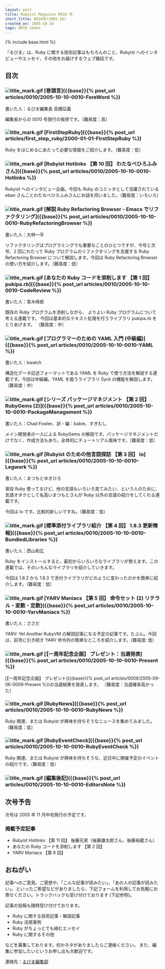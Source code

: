 ```yaml
---
layout: post
title: Rubyist Magazine 0010 号
short_title: 0010号(2005-10)
created_on: 2005-10-10
tags: 0010 index
---
```

{% include base.html %}


『るびま』は、Ruby に関する技術記事はもちろんのこと、Rubyist へのインタビューやエッセイ、その他をお届けするウェブ雑誌です。

## 目次

### ![title_mark.gif]({{base}}{{site.baseurl}}/images/title_mark.gif) [巻頭言]({{base}}{% post_url articles/0010/2005-10-10-0010-ForeWord %})

書いた人：るびま編集長 高橋征義

編集長からの 0010 号発行の挨拶です。（難易度：高）

### ![title_mark.gif]({{base}}{{site.baseurl}}/images/title_mark.gif) [FirstStepRuby]({{base}}{% post_url articles/first_step_ruby/2000-01-01-FirstStepRuby %})

Ruby をはじめるにあたって必要な情報をご紹介します。（難易度：低）

### ![title_mark.gif]({{base}}{{site.baseurl}}/images/title_mark.gif) [Rubyist Hotlinks 【第 10 回】 わたなべひろふみさん]({{base}}{% post_url articles/0010/2005-10-10-0010-Hotlinks %})

Rubyist へのインタビュー企画。今回も Ruby のコミッタとして活躍されている eban さんことわたなべひろふみさんにお話を伺いました。（難易度：いろいろ）

### ![title_mark.gif]({{base}}{{site.baseurl}}/images/title_mark.gif) [解説 Ruby Refactoring Browser - Emacs でリファクタリング]({{base}}{% post_url articles/0010/2005-10-10-0010-RubyRefactoringBrowser %})

書いた人：大林一平

リファクタリングはプログラミングでも重要なことのひとつですが、今号と次号、2 回にわたって Ruby プログラムのリファクタリングを支援する Ruby Refactoring Browser について解説します。今回は Ruby Refactoring Browser の使い方を紹介します。（難易度：低）

### ![title_mark.gif]({{base}}{{site.baseurl}}/images/title_mark.gif) [あなたの Ruby コードを添削します 【第 1 回】 pukipa.rb]({{base}}{% post_url articles/0010/2005-10-10-0010-CodeReview %})

書いた人：青木峰郎

既存の Ruby プログラムを添削しながら、
よりよい Ruby プログラムについて考える連載です。
今回は基本的なテキスト処理を行うライブラリ pukipa.rb をとりあげます。
（難易度：中）

### ![title_mark.gif]({{base}}{{site.baseurl}}/images/title_mark.gif) [プログラマーのための YAML 入門 (中級編)]({{base}}{% post_url articles/0010/2005-10-10-0010-YAML %})

書いた人：kwatch

構造化データ記述フォーマットである YAML を Ruby で使う方法を解説する連載です。今回は中級編。YAML を扱うライブラリ Syck の機能を解説します。（難易度：中）

### ![title_mark.gif]({{base}}{{site.baseurl}}/images/title_mark.gif) [シリーズ パッケージマネジメント 【第 2 回】 RubyGems (2)]({{base}}{% post_url articles/0010/2005-10-10-0010-PackageManagement %})

書いた人：Chad Fowler、訳・編：babie、すぎむし

メイン開発者の一人による RubyGems の解説です。パッケージマネジメントだけでなく、作成方法もあり。全体的にチュートリアル風味です。（難易度：低）

### ![title_mark.gif]({{base}}{{site.baseurl}}/images/title_mark.gif) [Rubyist のための他言語探訪 【第 3 回】 Io]({{base}}{% post_url articles/0010/2005-10-10-0010-Legwork %})

書いた人：まつもとゆきひろ

普段 Ruby 使ってるけど、他の言語もいろいろ見てみたい、という人のために、言語オタクとして名高いまつもとさんが Ruby 以外の言語の紹介をしてくれる連載です。

今回は Io です。比較的新しいですね。（難易度：低）

### ![title_mark.gif]({{base}}{{site.baseurl}}/images/title_mark.gif) [標準添付ライブラリ紹介 【第 4 回】 1.8.3 更新情報]({{base}}{% post_url articles/0010/2005-10-10-0010-BundledLibraries %})

書いた人：西山和広

Ruby をインストールすると、最初からいろいろなライブラリが使えます。この連載では、そのいろんなライブラリを紹介していきます。

今回は 1.8.2 から 1.8.3 で添付ライブラリがどのように変わったのかを簡単に紹介します。（難易度：低）

### ![title_mark.gif]({{base}}{{site.baseurl}}/images/title_mark.gif) [YARV Maniacs 【第 5 回】 命令セット (2) リテラル・変数・定数]({{base}}{% post_url articles/0010/2005-10-10-0010-YarvManiacs %})

書いた人：ささだ

YARV: Yet Another RubyVM の解説記事になる予定の記事です。たぶん。今回は、前号に引き続き YARV 命令列の簡単なところを紹介します。（難易度: 低）

### ![title_mark.gif]({{base}}{{site.baseurl}}/images/title_mark.gif) [【一周年記念企画】 プレゼント：当選発表]({{base}}{% post_url articles/0010/2005-10-10-0010-Present %})

[【一周年記念企画】 プレゼント]({{base}}{% post_url articles/0009/2005-09-06-0009-Present %})の当選結果を発表します。
（難易度：当選確率高かった）

### ![title_mark.gif]({{base}}{{site.baseurl}}/images/title_mark.gif) [RubyNews]({{base}}{% post_url articles/0010/2005-10-10-0010-RubyNews %})

Ruby 関連、または Rubyist が興味を持ちそうなニュースを集めてみました。（難易度：低）

### ![title_mark.gif]({{base}}{{site.baseurl}}/images/title_mark.gif) [RubyEventCheck]({{base}}{% post_url articles/0010/2005-10-10-0010-RubyEventCheck %})

Ruby 関連、または Rubyist が興味を持ちそうな、近日中に開催予定のイベントの紹介です。（難易度：低）

### ![title_mark.gif]({{base}}{{site.baseurl}}/images/title_mark.gif) [編集後記]({{base}}{% post_url articles/0010/2005-10-10-0010-EditorsNote %})

## 次号予告

次号は 2005 年 11 月中旬発行の予定です。

### 掲載予定記事

* Rubyist Hotlinks 【第 11 回】 後藤兄弟（後藤謙太郎さん、後藤裕蔵さん）
* あなたの Ruby コードを添削します 【第 2 回】
* YARV Maniacs 【第 6 回】


## おねがい

記事へのご意見、ご感想や、「こんな記事が読みたい」、「あの人の記事が読みたい」、といったご希望などがありましたら、下記フォームを利用してお気軽にお寄せください。トラックバックも受け付けております (下記参照)。

記事の投稿も随時受け付けております。

* Ruby に関する技術記事・解説記事
* Ruby 活用事例
* Ruby がちょっとでも絡むエッセイ
* Ruby に関するその他


などを募集しております。何かネタがありましたらご連絡ください。
また、編集に参加したいというお申し出も大歓迎です。

連絡先：[るびま編集部](mailto:magazine@ruby-no-kai.org)


